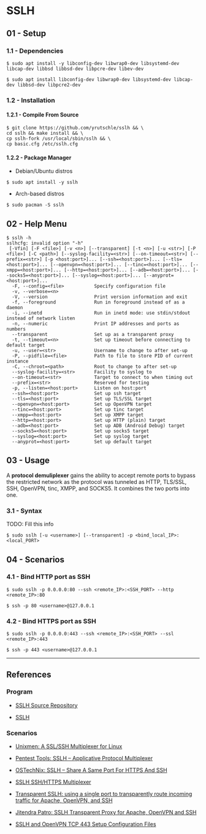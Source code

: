 # SSLH

## 01 - Setup

### 1.1 - Dependencies

```
$ sudo apt install -y libconfig-dev libwrap0-dev libsystemd-dev libcap-dev libbsd libbsd-dev libpcre-dev libev-dev

$ sudo apt install libconfig-dev libwrap0-dev libsystemd-dev libcap-dev libbsd-dev libpcre2-dev
```

### 1.2 - Installation

#### 1.2.1 - Compile From Source

```
$ git clone https://github.com/yrutschle/sslh && \
cd sslh && make install && \
cp sslh-fork /usr/local/sbin/sslh && \
cp basic.cfg /etc/sslh.cfg
```

#### 1.2.2 - Package Manager

- Debian/Ubuntu distros

```
$ sudo apt install -y sslh
```

- Arch-based distros

```
$ sudo pacman -S sslh
```

## 02 - Help Menu

```
$ sslh -h
sslhcfg: invalid option "-h"
 [-Vfin] [-F <file>] [-v <n>] [--transparent] [-t <n>] [-u <str>] [-P <file>] [-C <path>] [--syslog-facility=<str>] [--on-timeout=<str>] [--prefix=<str>] [-p <host:port>]... [--ssh=<host:port>]... [--tls=<host:port>]... [--openvpn=<host:port>]... [--tinc=<host:port>]... [--xmpp=<host:port>]... [--http=<host:port>]... [--adb=<host:port>]... [--socks5=<host:port>]... [--syslog=<host:port>]... [--anyprot=<host:port>]...
  -F, --config=<file>           Specify configuration file
  -v, --verbose=<n>        
  -V, --version                 Print version information and exit
  -f, --foreground              Run in foreground instead of as a daemon
  -i, --inetd                   Run in inetd mode: use stdin/stdout instead of network listen
  -n, --numeric                 Print IP addresses and ports as numbers
  --transparent                 Set up as a transparent proxy
  -t, --timeout=<n>             Set up timeout before connecting to default target
  -u, --user=<str>              Username to change to after set-up
  -P, --pidfile=<file>          Path to file to store PID of current instance
  -C, --chroot=<path>           Root to change to after set-up
  --syslog-facility=<str>       Facility to syslog to
  --on-timeout=<str>            Target to connect to when timing out
  --prefix=<str>                Reserved for testing
  -p, --listen=<host:port>      Listen on host:port
  --ssh=<host:port>             Set up ssh target
  --tls=<host:port>             Set up TLS/SSL target
  --openvpn=<host:port>         Set up OpenVPN target
  --tinc=<host:port>            Set up tinc target
  --xmpp=<host:port>            Set up XMPP target
  --http=<host:port>            Set up HTTP (plain) target
  --adb=<host:port>             Set up ADB (Android Debug) target
  --socks5=<host:port>          Set up socks5 target
  --syslog=<host:port>          Set up syslog target
  --anyprot=<host:port>         Set up default target
```

## 03 - Usage

A **protocol demuliplexer** gains the ability to accept remote ports to bypass the restricted network as the protocol was tunneled as HTTP, TLS/SSL, SSH, OpenVPN, tinc, XMPP, and SOCKS5. It combines the two ports into one.

### 3.1 - Syntax

TODO: Fill this info

```
$ sudo sslh [-u <username>] [--transparent] -p <bind_local_IP>:<local_PORT>
```

## 04 - Scenarios

### 4.1 - Bind HTTP port as SSH

```
$ sudo sslh -p 0.0.0.0:80 --ssh <remote_IP>:<SSH_PORT> --http <remote_IP>:80

$ ssh -p 80 <username>@127.0.0.1
```

### 4.2 - Bind HTTPS port as SSH

```
$ sudo sslh -p 0.0.0.0:443 --ssh <remote_IP>:<SSH_PORT> --ssl <remote_IP>:443

$ ssh -p 443 <username>@127.0.0.1
```

---
## References

### Program

- [SSLH Source Repository](https://github.com/yrutschle/sslh)

- [SSLH](https://www.rutschle.net/tech/sslh/README.html)

### Scenarios

- [Unixmen: A SSL/SSH Multiplexer for Linux](https://unixmen.com/sslh-a-sslssh-multiplexer-for-linux/)

- [Pentest Tools: SSLH – Applicative Protocol Multiplexer](https://pentesttools.net/sslh-applicative-protocol-multiplexer/)

- [OSTechNix: SSLH – Share A Same Port For HTTPS And SSH](https://ostechnix.com/sslh-share-port-https-ssh/)

- [SSLH SSH/HTTPS Multiplexer](https://docs.erlipan.dev/books/mywiki/page/sslh-sshhttps-multiplexer)

- [Transparent SSLH: using a single port to transparently route incoming traffic for Apache, OpenVPN, and SSH](https://confluence.jaytaala.com/display/TKB/Transparent+SSLH%3A+using+a+single+port+to+transparently+route+incoming+traffic+for+Apache%2C+OpenVPN%2C+and+SSH)

- [Jitendra Patro: SSLH Transparent Proxy for Apache, OpenVPN and SSH](https://blog.jitendrapatro.me/sslh-transparent-proxy-for-apache-openvpn-and-ssh/)

- [SSLH and OpenVPN TCP 443 Setup Configuration Files](https://gist.github.com/hostmaster/7819751)